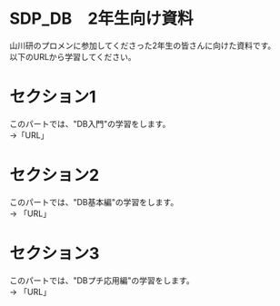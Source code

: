 # SDP_DB　2年生向け資料
山川研のプロメンに参加してくださった2年生の皆さんに向けた資料です。  
以下のURLから学習してください。

# セクション1
このパートでは、"DB入門"の学習をします。  
->「URL」

# セクション2
このパートでは、"DB基本編"の学習をします。  
-> 「URL」

# セクション3
このパートでは、"DBプチ応用編"の学習をします。  
-> 「URL」
